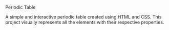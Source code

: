 Periodic Table

A simple and interactive periodic table created using HTML and CSS. This project visually represents all the elements with their respective properties.